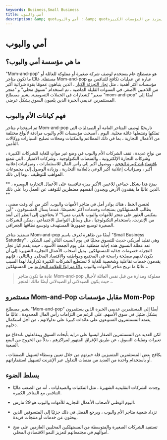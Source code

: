 ```yaml
---
keywords: Business,Small Business
title: أمي والبوب
description: &amp; quot؛ أمي والبوب &amp; quot؛ هو مصطلح عام يستخدم لوصف الأعمال التجارية الصغيرة أو المملوكة للعائلة أو المستقلة. غالبًا ما تكافح هذه الأنواع من العمليات للتنافس مع المزيد من المؤسسات الكبيرة.
---
```


# أمي والبوب
## ما هي مؤسسة أمي والبوب؟

"Mom-and-pop" هو مصطلح عام يستخدم لوصف شركة صغيرة أو مملوكة للعائلة أو مستقلة. غالبًا ما تكون متاجر Mom-and-pop عبارة عن عمليات تكافح للتنافس مع مؤسسات أكثر أهمية ، مثل [تجار التجزئة الكبار](/big_box_retailer) ، الذين يتباهون عمومًا بقوة شرائية أكبر من اللاعبين الأصغر. في السنوات القليلة الماضية ، تم استخدام "تسوق محلي" و "متجر صغير" كشعارات في الحملات التسويقية. يشير مصطلح "mom-and-pop" أيضًا إلى المستثمرين عديمي الخبرة الذين يلعبون السوق بشكل عرضي.

## فهم كيانات الأم والبوب

تم استخدام متاجر Mom-and-pop تاريخيًا لوصف المتاجر العامة أو الصيدليات التي تملكها وتشغلها عائلة محلية. اليوم ، أصبحت مؤسسات الأم والبوب مرادفة لأنواع مختلفة من الأعمال التجارية ، بما في ذلك المطاعم والمكتبات ومحلات تصليح السيارات ووكالات التأمين.

من نواحٍ عديدة ، تقف الشركات الأم والبوب في وضع غير مواتٍ للغاية للشركات الكبيرة ، وشركات التجارة الإلكترونية ، والمنصات التكنولوجية ، وشركات الامتياز ، التي تتمتع [باقتصاديات كبيرة الحجم](/economiesofscale) ، ووصول أكبر إلى رأس المال للاستثمارات ، وميزانيات إعلانية أكبر ، وميزانيات إعلانية أكبر الوعي بالعلامة التجارية ، وزيادة الوصول إلى مجموعات المواهب للتوظيف ، وما إلى ذلك.

يمنح هذا بشكل جماعي للاعبين الأكبر ميزة تنافسية على الأعمال التجارية الصغيرة ، ** الذين غالبًا ما يفقدون الأرض ويجدون أنفسهم مضطرين للتوقف عن العمل رداً على ذلك. **

لحسن الحظ ، هناك بوادر أمل في متاجر الأمهات والبوب. أكثر من أي وقت مضى ، يطالب المستهلكون بمنتجات وخدمات أكثر تخصيصًا. عندما يسأل المتسوقون ، "أين يمكنني العثور على متجر للأمهات والبوب بالقرب مني؟" لا يحتاجون إلى النظر إلى أبعد من الإنترنت. باستخدام التكنولوجيا ، مثل وسائل التواصل الاجتماعي ، يمكن للشركات الصغيرة توسيع جمهورها المستهدف وتوسيع نطاقها الجغرافي.

تستفيد متاجر Mom-and-pop أيضًا من ظاهرة تُعرف باسم "Small Business Saturday" ، وهي تقليد أمريكي حديث للتسوق محليًا في يوم السبت التالي لعيد الشكر. تعد عطلة التسوق هذه إجابة منطقية على يوم الجمعة الأسود ، حيث يقدم كبار تجار التجزئة خصومات جذابة للمستهلكين. يميل أصحاب الأعمال التجارية الشهيرة إلى أن يكون لديهم مصلحة راسخة في المجتمع ومواطنيه والاقتصاد المحلي. وبالتالي ، فإنهم يقدمون خدمات تفاعلية وشخصية للغاية لا تستطيع الشركات الكبيرة تكرارها. لهذا السبب ، غالبًا ما تربح متاجر الأمهات والبوب [ولاءً متزايدًا للعلامة التجارية](/brand-loyalty) بين المستهلكين.

> عادة ما تكون متاجر Mom-and-pop مملوكة ومدارة من قبل نفس العائلة لأجيال ، حيث يكون الصيدلاني أو الصيدلاني أيضًا مالك المتجر.

>

## مستثمرو Mom-and-Pop مقابل مؤسسات Mom-Pop

يشير مصطلح "Mom-and-pop" أيضًا إلى المستثمرين عديمي الخبرة الذين يستثمرون بشكل ضئيل في سوق الأسهم. على الرغم من التزامات رأس المال المحدودة ، غالبًا ما يعتمد المستثمرون المتنوعون على عائدات كبيرة على تداولاتهم ، من أجل استكمال دخلهم.

لكن العديد من المستثمرين الصغار ليسوا على دراية بأبحاث السوق ويتفاعلون باندفاع مع تغيرات وتقلبات السوق ، عن طريق الإغراق المتهور لمراكزهم ، بدلاً من الخروج من البقع الصعبة.

يكافح بعض المستثمرين المتميزين قلة خبرتهم من خلال تعيين وسطاء لتسهيل الصفقات ، أو باستخدام واحدة من العديد من منصات التداول عبر الإنترنت لتسهيل استثماراتهم.

## يسلط الضوء

- وجدت الشركات التقليدية الشهيرة ، مثل المكتبات والصيدليات ، أنه من الصعب ماليًا التنافس مع المتاجر الكبيرة.

- اليوم الوطني لأصحاب الأعمال التجارية للأمهات والبوب هو 29 مارس.

- تزداد شعبية متاجر الأم والبوب ، ويرجع الفضل في ذلك جزئيًا إلى المتسوقين الذين يبحثون عن خدمات أو منتجات فريدة.

- تستفيد الشركات الصغيرة والمتوسطة من المستهلكين المحليين العازمين على ضخ أموالهم في مجتمعاتهم لتعزيز النمو الاقتصادي المحلي.

